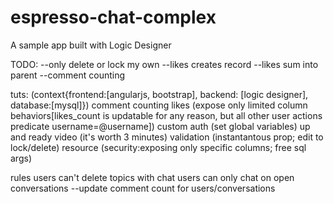 espresso-chat-complex
=============
A sample app built with Logic Designer

TODO:
--only delete or lock my own
--likes creates record
--likes sum into parent
--comment counting

tuts: (context{frontend:[angularjs, bootstrap], backend: [logic designer], database:[mysql]})
comment counting
likes (expose only limited column behaviors[likes_count is updatable for any reason, but all other user actions predicate username=@username])
custom auth (set global variables)
up and ready video (it's worth 3 minutes)
validation (instantantous prop; edit to lock/delete)
resource (security:exposing only specific columns; free sql args)


rules
users can't delete topics with chat
users can only chat on open conversations
--update comment count for users/conversations